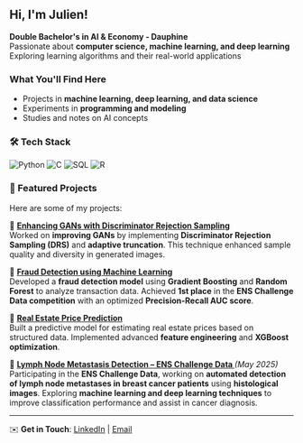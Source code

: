 ## Hi, I'm Julien!  

**Double Bachelor's in AI & Economy - Dauphine**  
Passionate about **computer science, machine learning, and deep learning**  
Exploring learning algorithms and their real-world applications  

###  What You'll Find Here  
-  Projects in **machine learning, deep learning, and data science**  
- Experiments in **programming and modeling**  
- Studies and notes on AI concepts

### 🛠️ Tech Stack

![Python](https://img.shields.io/badge/Python-3776AB?style=for-the-badge&logo=python&logoColor=white)
![C](https://img.shields.io/badge/C-00599C?style=for-the-badge&logo=c&logoColor=white)
![SQL](https://img.shields.io/badge/SQL-4479A1?style=for-the-badge&logo=postgresql&logoColor=white)
![R](https://img.shields.io/badge/R-276DC3?style=for-the-badge&logo=r&logoColor=white)

### 📌 Featured Projects

Here are some of my projects:

🔹 **[Enhancing GANs with Discriminator Rejection Sampling](https://github.com/julber95/gan-drs-enhancement-DL)**  
Worked on **improving GANs** by implementing **Discriminator Rejection Sampling (DRS)** and **adaptive  truncation**. This technique enhanced sample quality and diversity in generated images.

🔹 **[Fraud Detection using Machine Learning](https://github.com/julber95/fraud-detection-ML)**  
Developed a **fraud detection model** using **Gradient Boosting** and **Random Forest** to analyze transaction data. Achieved **1st place** in the **ENS Challenge Data competition** with an optimized **Precision-Recall AUC score**.

🔹 **[Real Estate Price Prediction](https://github.com/julber95/house-price-prediction-ML)**  
Built a predictive model for estimating real estate prices based on structured data. Implemented advanced **feature engineering** and **XGBoost optimization**.

🔹 **[Lymph Node Metastasis Detection – ENS Challenge Data ](https://challengedata.ens.fr/participants/challenges/18/)** *(May 2025)*  
Participating in the **ENS Challenge Data**, working on **automated detection of lymph node metastases in breast cancer patients** using **histological images**. Exploring **machine learning and deep learning techniques** to improve classification performance and assist in cancer diagnosis.  

---

✉️ **Get in Touch**: 
[LinkedIn](https://www.linkedin.com/in/julien-bernardi-746140252/) | [Email](mailto:julien.bernardi-pellegrino@dauphine.eu)
